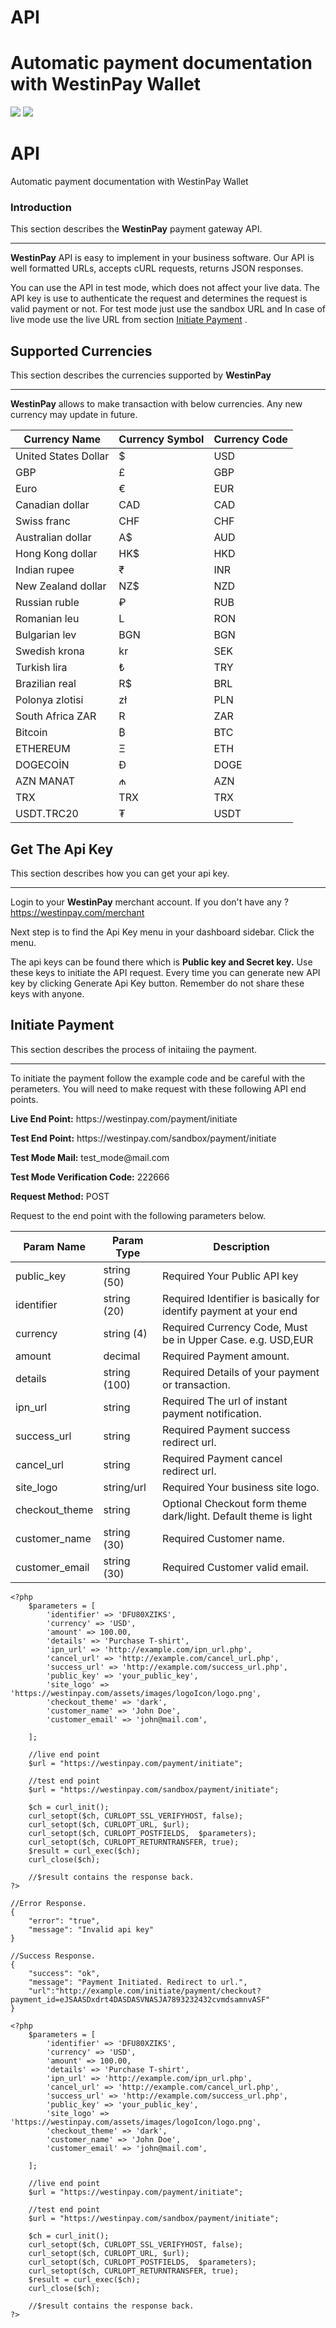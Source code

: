 # API
# Automatic payment documentation with WestinPay Wallet

<img src="https://westinpay.com/assets/images/20BC661C-3C34-4C9B-BAAD-D7BE95162806.jpeg" >
<img src="https://westinpay.com/assets/images/AFCF2D90-B4A4-4710-8B12-B420F7ECB07F.jpeg" >

# API
Automatic payment documentation with WestinPay Wallet
<div class="doc-body">
                        <div class="doc-section" id="introduction-section">
                            <div class="doc-content">
                                <section id="introduction">
                                    <h3>Introduction</h3>
                                    <p class="mt-2">This section describes the <strong>WestinPay</strong>
                                        payment gateway API.                                    </p>
                                    <hr>
                                    <p class="text-justify">
                                        <strong>WestinPay</strong> API is easy to implement in your business software. Our API is well formatted URLs, accepts cURL requests, returns JSON responses.                                    </p>
                                    <p class="text-justify">
                                        You can use the API in test mode, which does not affect your live data. The API key is use to authenticate the request and determines the request is valid payment or not. For test mode just use the sandbox URL and In case of live mode use the live URL from  section <a href="#initiate">Initiate Payment</a> .
                                    </p>
                                </section>
                            </div><!-- doc-content end -->
                        </div><!-- doc-section end -->
                        <div class="doc-section" id="currency">
                            <div class="doc-content">
                                <section id="">
                                    <h2>Supported Currencies</h2>
                                    <p class="mt-2">This section describes the currencies supported by <strong>WestinPay</strong></p>
                                    <hr>
                                    <p>
                                        <strong>WestinPay</strong>
                                         allows to make transaction with below currencies. Any new currency may update in future.                                    </p>
                                </section>
                                <section id="setting-two">
                                    <div class="table-responsive">
                                        <table class="table table-bordered">
                                            <thead>
                                                <tr>
                                                    <th>Currency Name</th>
                                                    <th>Currency Symbol</th>
                                                    <th>Currency Code</th>
                                                </tr>
                                            </thead>
                                            <tbody>
                                                                                                    <tr>
                                                        <td>United States Dollar</td>
                                                        <td>$</td>
                                                        <td>USD</td>
                                                    </tr>
                                                                                                    <tr>
                                                        <td>GBP</td>
                                                        <td>£</td>
                                                        <td>GBP</td>
                                                    </tr>
                                                                                                    <tr>
                                                        <td>Euro</td>
                                                        <td>€</td>
                                                        <td>EUR</td>
                                                    </tr>
                                                                                                    <tr>
                                                        <td>Canadian dollar</td>
                                                        <td>CAD</td>
                                                        <td>CAD</td>
                                                    </tr>
                                                                                                    <tr>
                                                        <td>Swiss franc</td>
                                                        <td>CHF</td>
                                                        <td>CHF</td>
                                                    </tr>
                                                                                                    <tr>
                                                        <td>Australian dollar</td>
                                                        <td>A$</td>
                                                        <td>AUD</td>
                                                    </tr>
                                                                                                    <tr>
                                                        <td>Hong Kong dollar</td>
                                                        <td>HK$</td>
                                                        <td>HKD</td>
                                                    </tr>
                                                                                                    <tr>
                                                        <td>Indian rupee</td>
                                                        <td>₹</td>
                                                        <td>INR</td>
                                                    </tr>
                                                                                                    <tr>
                                                        <td>New Zealand dollar</td>
                                                        <td>NZ$</td>
                                                        <td>NZD</td>
                                                    </tr>
                                                                                                    <tr>
                                                        <td>Russian ruble</td>
                                                        <td>₽</td>
                                                        <td>RUB</td>
                                                    </tr>
                                                                                                    <tr>
                                                        <td>Romanian leu</td>
                                                        <td>L</td>
                                                        <td>RON</td>
                                                    </tr>
                                                                                                    <tr>
                                                        <td>Bulgarian lev</td>
                                                        <td>BGN</td>
                                                        <td>BGN</td>
                                                    </tr>
                                                                                                    <tr>
                                                        <td>Swedish krona</td>
                                                        <td>kr</td>
                                                        <td>SEK</td>
                                                    </tr>
                                                                                                    <tr>
                                                        <td>Turkish lira</td>
                                                        <td>₺</td>
                                                        <td>TRY</td>
                                                    </tr>
                                                                                                    <tr>
                                                        <td>Brazilian real</td>
                                                        <td>R$</td>
                                                        <td>BRL</td>
                                                    </tr>
                                                                                                    <tr>
                                                        <td>Polonya zlotisi</td>
                                                        <td>zł</td>
                                                        <td>PLN</td>
                                                    </tr>
                                                                                                    <tr>
                                                        <td>South Africa ZAR</td>
                                                        <td>R</td>
                                                        <td>ZAR</td>
                                                    </tr>
                                                                                                    <tr>
                                                        <td>Bitcoin</td>
                                                        <td>₿</td>
                                                        <td>BTC</td>
                                                    </tr>
                                                                                                    <tr>
                                                        <td>ETHEREUM</td>
                                                        <td>Ξ</td>
                                                        <td>ETH</td>
                                                    </tr>
                                                                                                    <tr>
                                                        <td>DOGECOİN</td>
                                                        <td>Ð</td>
                                                        <td>DOGE</td>
                                                    </tr>
                                                                                                    <tr>
                                                        <td>AZN MANAT</td>
                                                        <td>₼</td>
                                                        <td>AZN</td>
                                                    </tr>
                                                                                                    <tr>
                                                        <td>TRX</td>
                                                        <td>TRX</td>
                                                        <td>TRX</td>
                                                    </tr>
                                                                                                    <tr>
                                                        <td>USDT.TRC20</td>
                                                        <td>₮</td>
                                                        <td>USDT</td>
                                                    </tr>
                                                                                            </tbody>
                                        </table>
                                    </div><!-- table-responsive end -->
                                </section>
                            </div><!-- doc-content end -->
                        </div><!-- doc-section end -->
                        <div class="doc-section" id="api-key">
                            <div class="doc-content">
                                <section id="">
                                    <h2>Get The Api Key</h2>
                                    <p class="mt-2">This section describes how you can get your api key.</p>
                                    <hr>
                                    <p class="text-justify">Login to your <strong>WestinPay</strong> merchant account. If you don't have any ? <a target="_blank" href=" https://westinpay.com/merchant "> https://westinpay.com/merchant</a>
                                    </p>
                                    <p>Next step is to find the <span class="text--base">Api Key</span>
                                        menu in your dashboard sidebar. Click the menu.                                    </p>
                                    <p class="text-justify">The api keys can be found there which is <strong>Public key and Secret key.</strong>
                                        Use these keys to initiate the API request. Every time you can generate new API key by clicking                                        <span class="text--base">Generate Api Key</span>
                                        button. Remember do not share these keys with anyone.                                    </p>
                                </section>
                            </div><!-- doc-content end -->
                        </div><!-- doc-section end -->
                        <div class="doc-section" id="initiate">
                            <div class="doc-content">
                                <section id="">
                                    <h2>Initiate Payment</h2>
                                    <p class="mt-2">This section describes the process of initaiing the payment.</p>
                                    <hr>
                                    <p>
                                        To initiate the payment follow the example code and be careful with the perameters. You will need to make request with these following API end points.                                    </p>
                                    <p>
                                        <strong>Live End Point:</strong>
                                        <span class="text--base"> https://westinpay.com/payment/initiate </span>
                                    </p>
                                    <p class="d-flex align-items-center flex-wrap gap-2">
                                        <strong>Test End Point:</strong>
                                        <span class="text--base responsive-text"> https://westinpay.com/sandbox/payment/initiate </span>
                                    </p>
                                    <p>
                                        <strong>Test Mode Mail:</strong>
                                        <span class="text--base">test_mode@mail.com</span>
                                    </p>
                                    <p>
                                        <strong>Test Mode Verification Code:</strong>
                                        <span class="text--base">222666</span>
                                    </p>
                                    <p>
                                        <strong>Request Method:</strong>
                                        <span class="text--base">POST</span>
                                    </p>
                                </section>
                                <section id="setting-two">
                                    <p>Request to the end point with the following parameters below.</p>
                                    <div class="table-responsive">
                                        <table class="table table-bordered">
                                            <thead>
                                                <tr>
                                                    <th>Param Name</th>
                                                    <th>Param Type</th>
                                                    <th>Description</th>
                                                </tr>
                                            </thead>
                                            <tbody>
                                                <tr>
                                                    <td>public_key</td>
                                                    <td>string (50)</td>
                                                    <td>
                                                        <span class="badge badge--danger font-size--12px">Required</span>
                                                        Your Public API key                                                    </td>
                                                </tr>
                                                <tr>
                                                    <td>identifier</td>
                                                    <td>string (20)</td>
                                                    <td>
                                                        <span class="badge badge--danger font-size--12px">Required</span>
                                                        Identifier is basically for identify payment at your end                                                    </td>
                                                </tr>
                                                <tr>
                                                    <td>currency</td>
                                                    <td>string (4)</td>
                                                    <td>
                                                        <span class="badge badge--danger font-size--12px">Required</span>
                                                        Currency Code, Must be in Upper Case. e.g. USD,EUR                                                    </td>
                                                </tr>
                                                <tr>
                                                    <td>amount</td>
                                                    <td>decimal</td>
                                                    <td>
                                                        <span class="badge badge--danger font-size--12px">Required</span>
                                                        Payment amount.                                                    </td>
                                                </tr>
                                                <tr>
                                                    <td>details</td>
                                                    <td>string (100)</td>
                                                    <td>
                                                        <span class="badge badge--danger font-size--12px">Required</span>
                                                        Details of your payment or transaction.                                                    </td>
                                                </tr>
                                                <tr>
                                                    <td>ipn_url</td>
                                                    <td>string</td>
                                                    <td>
                                                        <span class="badge badge--danger font-size--12px">Required</span>
                                                        The url of instant payment notification.                                                    </td>
                                                </tr>
                                                <tr>
                                                    <td>success_url</td>
                                                    <td>string</td>
                                                    <td>
                                                        <span class="badge badge--danger font-size--12px">Required</span>
                                                        Payment success redirect url.                                                    </td>
                                                </tr>
                                                <tr>
                                                    <td>cancel_url</td>
                                                    <td>string</td>
                                                    <td>
                                                        <span class="badge badge--danger font-size--12px">Required</span>
                                                        Payment cancel redirect url.                                                    </td>
                                                </tr>
                                                <tr>
                                                    <td>site_logo</td>
                                                    <td>string/url</td>
                                                    <td>
                                                        <span class="badge badge--danger font-size--12px">Required</span>
                                                        Your business site logo.                                                    </td>
                                                </tr>
                                                <tr>
                                                    <td>checkout_theme</td>
                                                    <td>string</td>
                                                    <td>
                                                        <span class="badge badge--info font-size--12px">Optional</span>
                                                        Checkout form theme dark/light. Default theme is light                                                    </td>
                                                </tr>
                                                <tr>
                                                    <td>customer_name</td>
                                                    <td>string (30)</td>
                                                    <td>
                                                        <span class="badge badge--danger font-size--12px">Required</span>
                                                        Customer name.                                                    </td>
                                                </tr>
                                                <tr>
                                                    <td>customer_email</td>
                                                    <td>string (30)</td>
                                                    <td>
                                                        <span class="badge badge--danger font-size--12px">Required</span>
                                                        Customer valid email.                                                    </td>
                                                </tr>
                                            </tbody>
                                        </table>
                                    </div><!-- table-responsive end -->

                

<pre><code class="language-php" id="php">&lt;?php
    $parameters = [
        'identifier' =&gt; 'DFU80XZIKS',
        'currency' =&gt; 'USD',
        'amount' =&gt; 100.00,
        'details' =&gt; 'Purchase T-shirt',
        'ipn_url' =&gt; 'http://example.com/ipn_url.php',
        'cancel_url' =&gt; 'http://example.com/cancel_url.php',
        'success_url' =&gt; 'http://example.com/success_url.php',
        'public_key' =&gt; 'your_public_key',
        'site_logo' =&gt; 'https://westinpay.com/assets/images/logoIcon/logo.png',
        'checkout_theme' =&gt; 'dark',
        'customer_name' =&gt; 'John Doe',
        'customer_email' =&gt; 'john@mail.com',

    ];

    //live end point
    $url = "https://westinpay.com/payment/initiate";

    //test end point
    $url = "https://westinpay.com/sandbox/payment/initiate";

    $ch = curl_init();
    curl_setopt($ch, CURLOPT_SSL_VERIFYHOST, false);
    curl_setopt($ch, CURLOPT_URL, $url);
    curl_setopt($ch, CURLOPT_POSTFIELDS,  $parameters);
    curl_setopt($ch, CURLOPT_RETURNTRANSFER, true);
    $result = curl_exec($ch);
    curl_close($ch);

    //$result contains the response back.
?&gt;</code></pre>

                              

<pre><code class="language-php" id="response">//Error Response.
{
    "error": "true",
    "message": "Invalid api key"
}

//Success Response.
{
    "success": "ok",
    "message": "Payment Initiated. Redirect to url.",
    "url":"http://example.com/initiate/payment/checkout?payment_id=eJSAASDxdrt4DASDASVNASJA7893232432cvmdsamnvASF"
}
</code></pre>

                                
 <div class="doc-code">
                                <div class="doc-code-inner">
                                    <div class="code-block">
                                   
                                       

<pre><code class="language-php" id="php">&lt;?php
    $parameters = [
        'identifier' =&gt; 'DFU80XZIKS',
        'currency' =&gt; 'USD',
        'amount' =&gt; 100.00,
        'details' =&gt; 'Purchase T-shirt',
        'ipn_url' =&gt; 'http://example.com/ipn_url.php',
        'cancel_url' =&gt; 'http://example.com/cancel_url.php',
        'success_url' =&gt; 'http://example.com/success_url.php',
        'public_key' =&gt; 'your_public_key',
        'site_logo' =&gt; 'https://westinpay.com/assets/images/logoIcon/logo.png',
        'checkout_theme' =&gt; 'dark',
        'customer_name' =&gt; 'John Doe',
        'customer_email' =&gt; 'john@mail.com',

    ];

    //live end point
    $url = "https://westinpay.com/payment/initiate";

    //test end point
    $url = "https://westinpay.com/sandbox/payment/initiate";

    $ch = curl_init();
    curl_setopt($ch, CURLOPT_SSL_VERIFYHOST, false);
    curl_setopt($ch, CURLOPT_URL, $url);
    curl_setopt($ch, CURLOPT_POSTFIELDS,  $parameters);
    curl_setopt($ch, CURLOPT_RETURNTRANSFER, true);
    $result = curl_exec($ch);
    curl_close($ch);

    //$result contains the response back.
?&gt;</code></pre>
